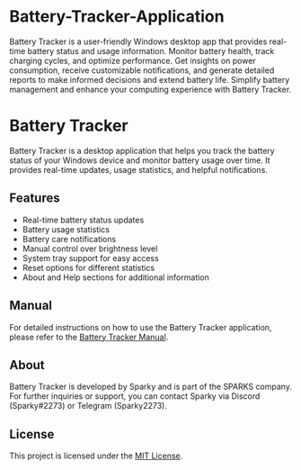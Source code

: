 # Battery-Tracker-Application
Battery Tracker is a user-friendly Windows desktop app that provides real-time battery status and usage information. Monitor battery health, track charging cycles, and optimize performance. Get insights on power consumption, receive customizable notifications, and generate detailed reports to make informed decisions and extend battery life. Simplify battery management and enhance your computing experience with Battery Tracker.


# Battery Tracker

Battery Tracker is a desktop application that helps you track the battery status of your Windows device and monitor battery usage over time. It provides real-time updates, usage statistics, and helpful notifications.

## Features

- Real-time battery status updates
- Battery usage statistics
- Battery care notifications
- Manual control over brightness level
- System tray support for easy access
- Reset options for different statistics
- About and Help sections for additional information

## Manual

For detailed instructions on how to use the Battery Tracker application, please refer to the [Battery Tracker Manual](manual.md).

## About

Battery Tracker is developed by Sparky and is part of the SPARKS company. For further inquiries or support, you can contact Sparky via Discord (Sparky#2273) or Telegram (Sparky2273).

## License

This project is licensed under the [MIT License](LICENSE).
